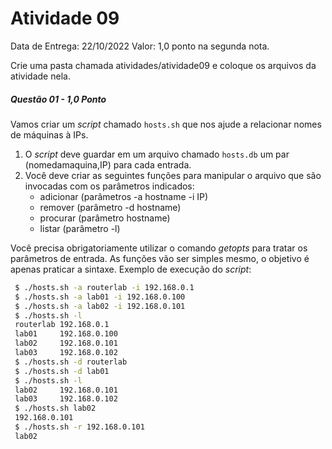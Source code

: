 # Atividade 09

Data de Entrega: 22/10/2022
Valor: 1,0 ponto na segunda nota.

Crie uma pasta chamada atividades/atividade09 e coloque os arquivos da atividade nela.

##### Questão 01 - 1,0 Ponto
Vamos criar um _script_ chamado `hosts.sh` que nos ajude a relacionar nomes de máquinas à IPs.
1. O _script_ deve guardar em um arquivo chamado `hosts.db` um par (nomedamaquina,IP) para cada entrada.
2. Você deve criar as seguintes funções para manipular o arquivo que são invocadas com os parâmetros indicados:
    * adicionar (parâmetros -a hostname -i IP)
    * remover (parâmetro -d hostname)
    * procurar (parâmetro hostname)
    * listar (parâmetro -l)

Você precisa obrigatoriamente utilizar o comando _getopts_ para tratar os parâmetros de entrada. As funções vão ser simples mesmo, o objetivo é apenas praticar a sintaxe.
Exemplo de execução do _script_:
```sh
 $ ./hosts.sh -a routerlab -i 192.168.0.1
 $ ./hosts.sh -a lab01 -i 192.168.0.100
 $ ./hosts.sh -a lab02 -i 192.168.0.101
 $ ./hosts.sh -l
 routerlab 192.168.0.1
 lab01     192.168.0.100
 lab02     192.168.0.101
 lab03     192.168.0.102
 $ ./hosts.sh -d routerlab
 $ ./hosts.sh -d lab01
 $ ./hosts.sh -l
 lab02     192.168.0.101
 lab03     192.168.0.102
 $ ./hosts.sh lab02
 192.168.0.101
 $ ./hosts.sh -r 192.168.0.101
 lab02
 ```